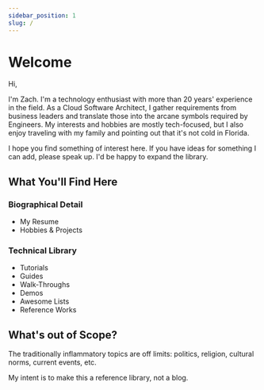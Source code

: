```yaml
---
sidebar_position: 1
slug: /
---
```


# Welcome

Hi,

I'm Zach. I'm a technology enthusiast with more than 20 years' experience in the field. As a Cloud Software Architect,
I gather requirements from business leaders and translate those into the arcane symbols required by Engineers.
My interests and hobbies are mostly tech-focused, but I also enjoy traveling with my family and pointing out that
it's not cold in Florida.

I hope you find something of interest here. If you have ideas for something I can add, please speak up. I'd be happy
to expand the library. 

## What You'll Find Here

### Biographical Detail

- My Resume
- Hobbies & Projects

### Technical Library

- Tutorials
- Guides
- Walk-Throughs
- Demos
- Awesome Lists
- Reference Works

## What's out of Scope? 

The traditionally inflammatory topics are off limits: politics, religion, cultural norms, current events, etc. 

My intent is to make this a reference library, not a blog. 
